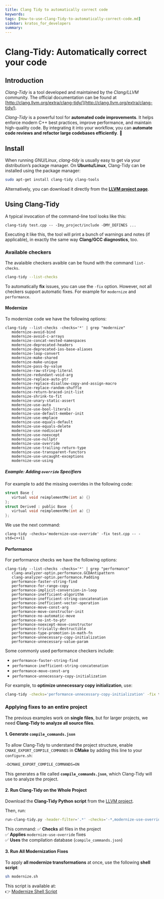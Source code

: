 ```yaml
---
title: Clang Tidy to automatically correct code
keywords: 
tags: [How-to-use-Clang-Tidy-to-automatically-correct-code.md]
sidebar: kratos_for_developers
summary: 
---
```


# **Clang-Tidy: Automatically correct your code**

## **Introduction**

*Clang-Tidy* is a tool developed and maintained by the *Clang/LLVM* community. The official documentation can be found at [http://clang.llvm.org/extra/clang-tidy/](http://clang.llvm.org/extra/clang-tidy/). 

*Clang-Tidy* is a powerful tool for **automated code improvements**. It helps enforce modern C++ best practices, improve performance, and maintain high-quality code. By integrating it into your workflow, you can **automate code reviews and refactor large codebases efficiently**. 🚀

## **Install** 

When running *GNU/Linux*, *clang-tidy* is usually easy to get via your distribution’s package manager. On **Ubuntu/Linux**, Clang-Tidy can be installed using the package manager:

```sh
sudo apt-get install clang-tidy clang-tools
```
Alternatively, you can download it directly from the [**LLVM project page**](http://releases.llvm.org/download.html).

## **Using Clang-Tidy**
 
 A typical invocation of the command-line tool looks like this:
 
 ```console
 clang-tidy test.cpp -- -Imy_project/include -DMY_DEFINES ...
 ```
 
Executing it like this, the tool will print a bunch of warnings and notes (if applicable), in exactly the same way **Clang/GCC diagnostics**, too.
 
### Available checkers

The avalaible checkers avaible can be found with the command `list-checks`.
 
```sh
clang-tidy --list-checks
```
 
To automatically **fix** issues, you can use the `-fix` option. However, not all checkers support automatic fixes. For example for `modernize` and `performance`.
 
#### Modernize

To modernize code we have the following options:

 ```console
 clang-tidy --list-checks -checks='*' | grep "modernize"
    modernize-avoid-bind
    modernize-avoid-c-arrays
    modernize-concat-nested-namespaces
    modernize-deprecated-headers
    modernize-deprecated-ios-base-aliases
    modernize-loop-convert
    modernize-make-shared
    modernize-make-unique
    modernize-pass-by-value
    modernize-raw-string-literal
    modernize-redundant-void-arg
    modernize-replace-auto-ptr
    modernize-replace-disallow-copy-and-assign-macro
    modernize-replace-random-shuffle
    modernize-return-braced-init-list
    modernize-shrink-to-fit
    modernize-unary-static-assert
    modernize-use-auto
    modernize-use-bool-literals
    modernize-use-default-member-init
    modernize-use-emplace
    modernize-use-equals-default
    modernize-use-equals-delete
    modernize-use-nodiscard
    modernize-use-noexcept
    modernize-use-nullptr
    modernize-use-override
    modernize-use-trailing-return-type
    modernize-use-transparent-functors
    modernize-use-uncaught-exceptions
    modernize-use-using
 ```

##### **Example: Adding `override` Specifiers**

For example to add the missing overrides in the following code:
 
 ```c
 struct Base {
    virtual void reimplementMe(int a) {}
};
struct Derived : public Base  {
    virtual void reimplementMe(int a) {}
};
 ```
 
 We use the next command:
 
 ```console
 clang-tidy -checks='modernize-use-override' -fix test.cpp -- -std=c++11
 ```
 
#### Performance

For performance checks we have the following options:

 ```console
clang-tidy --list-checks -checks='*' | grep "performance"                                                                                                                                                                   
    clang-analyzer-optin.performance.GCDAntipattern
    clang-analyzer-optin.performance.Padding
    performance-faster-string-find
    performance-for-range-copy
    performance-implicit-conversion-in-loop
    performance-inefficient-algorithm
    performance-inefficient-string-concatenation
    performance-inefficient-vector-operation
    performance-move-const-arg
    performance-move-constructor-init
    performance-no-automatic-move
    performance-no-int-to-ptr
    performance-noexcept-move-constructor
    performance-trivially-destructible
    performance-type-promotion-in-math-fn
    performance-unnecessary-copy-initialization
    performance-unnecessary-value-param
 ```

Some commonly used performance checkers include:
- `performance-faster-string-find`
- `performance-inefficient-string-concatenation`
- `performance-move-const-arg`
- `performance-unnecessary-copy-initialization`

For example, to **optimize unnecessary copy initialization**, use:

```sh
clang-tidy -checks='performance-unnecessary-copy-initialization' -fix test.cpp
```

### **Applying fixes to an entire project**
The previous examples work on **single files**, but for larger projects, we need **Clang-Tidy to analyze all source files**.

#### **1. Generate `compile_commands.json`**
To allow Clang-Tidy to understand the project structure, enable `CMAKE_EXPORT_COMPILE_COMMANDS` in **CMake** by adding this line to your `configure.sh`:

```sh
-DCMAKE_EXPORT_COMPILE_COMMANDS=ON
```

This generates a file called **`compile_commands.json`**, which Clang-Tidy will use to analyze the project.

#### **2. Run Clang-Tidy on the Whole Project**
Download the **Clang-Tidy Python script** from the [LLVM project](https://github.com/llvm/llvm-project/blob/main/clang-tools-extra/clang-tidy/tool/run-clang-tidy.py).

Then, run:

```sh
run-clang-tidy.py -header-filter='.*' -checks='-*,modernize-use-override' -fix
```

This command:
✅ **Checks** all files in the project  
✅ **Applies** `modernize-use-override` fixes  
✅ **Uses** the compilation database (`compile_commands.json`)

#### **3. Run All Modernization Fixes**
To apply **all modernize transformations** at once, use the following **shell script**:

```sh
sh modernize.sh
```

This script is available at:  
👉 [Modernize Shell Script](https://raw.githubusercontent.com/KratosMultiphysics/Documentation/master/Resources_files/Clang-tidy%20modernize/modernize.sh)

 
